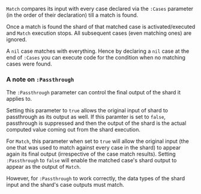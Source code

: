 `Match` compares its input with every case declared via the `:Cases` parameter (in the order of their declaration) till a match is found.

Once a match is found the shard of that matched case is activated/executed and `Match` execution stops. All subsequent cases (even matching ones) are ignored.

A `nil` case matches with everything. Hence by declaring a `nil` case at the end of `:Cases` you can execute code for the condition when no matching cases were found.

### A note on `:Passthrough` ###

The `:Passthrough` parameter can control the final output of the shard it applies to.

Setting this parameter to `true` allows the original input of shard to passthrough as its output as well. If this paramter is set to `false`, passthrough is suppressed and then the output of the shard is the actual computed value coming out from the shard execution.

For `Match`, this parameter when set to `true` will allow the original input (the one that was used to match against every case in the shard) to appear again its final output (irrespective of the case match results). Setting `:Passthrough` to `false` will enable the matched case's shard output to appear as the output of `Match`.

However, for `:Passthrough` to work correctly, the data types of the shard input and the shard's case outputs must match.
